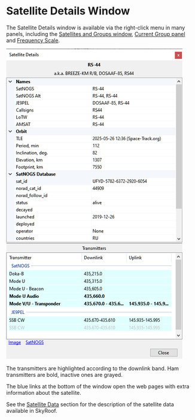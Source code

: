 # Satellite Details Window

The Satellite Details window is available via the right-click menu in many panels, including the
[Satellites and Groups window](satellites_and_groups_window.md),
[Current Group panel](current_group_panel.md) and
[Frequency Scale](frequency_scale.md).

![Satellite Details Dialog](../images/satellite_details_dialog.png)

The transmitters are highlighted according to the downlink band. Ham transmitters are bold, inactive ones are grayed.

The blue links at the bottom of the window open the web pages with extra information about the satellite.

See the [Satellite Data](satellite_data.md) section for the description of the satellite data available in SkyRoof.
